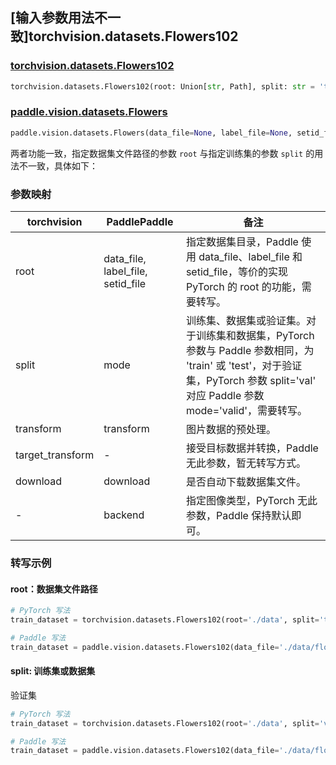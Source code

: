 ## [输入参数用法不一致]torchvision.datasets.Flowers102

### [torchvision.datasets.Flowers102](https://pytorch.org/vision/main/generated/torchvision.datasets.Flowers102.html)

```python
torchvision.datasets.Flowers102(root: Union[str, Path], split: str = 'train', transform: Optional[Callable] = None, target_transform: Optional[Callable] = None, download: bool = False)
```

### [paddle.vision.datasets.Flowers](https://www.paddlepaddle.org.cn/documentation/docs/zh/api/paddle/vision/datasets/Flowers_cn.html)

```python
paddle.vision.datasets.Flowers(data_file=None, label_file=None, setid_file=None, mode='train', transform=None, download=True, backend=None)
```

两者功能一致，指定数据集文件路径的参数 `root` 与指定训练集的参数 `split` 的用法不一致，具体如下：

### 参数映射

| torchvision        | PaddlePaddle           | 备注                                                       |
| ---------------------- | --------------------- | ---------------------------------------------------------- |
| root                   | data_file, label_file, setid_file| 指定数据集目录，Paddle 使用 data_file、label_file 和 setid_file，等价的实现 PyTorch 的 root 的功能，需要转写。  |
| split                  | mode                  | 训练集、数据集或验证集。对于训练集和数据集，PyTorch 参数与 Paddle 参数相同，为 'train' 或 'test'，对于验证集，PyTorch 参数 split='val' 对应 Paddle 参数 mode='valid'，需要转写。 |
| transform              | transform             | 图片数据的预处理。           |
| target_transform       | -                     | 接受目标数据并转换，Paddle 无此参数，暂无转写方式。    |
| download               | download              | 是否自动下载数据集文件。 |
| -                      | backend               | 指定图像类型，PyTorch 无此参数，Paddle 保持默认即可。 |

### 转写示例
#### root：数据集文件路径
```python
# PyTorch 写法
train_dataset = torchvision.datasets.Flowers102(root='./data', split='train')

# Paddle 写法
train_dataset = paddle.vision.datasets.Flowers102(data_file='./data/flowers-102/102flowers.tgz', label_file='./data/flowers-102/imagelabels.mat', setid_file='./data/flowers-102/setid.mat', mode='train')
```

#### split: 训练集或数据集
验证集
```python
# PyTorch 写法
train_dataset = torchvision.datasets.Flowers102(root='./data', split='val')

# Paddle 写法
train_dataset = paddle.vision.datasets.Flowers102(data_file='./data/flowers-102/102flowers.tgz', label_file='./data/flowers-102/imagelabels.mat', setid_file='./data/flowers-102/setid.mat', mode='valid')
```
